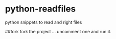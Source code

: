 # python-readfiles
python snippets to read and right files


##fork
fork the project ... uncomment one and run it.
